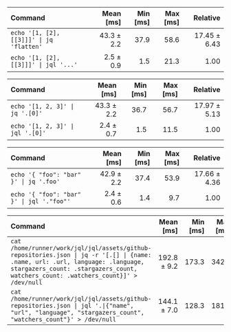 | Command | Mean [ms] | Min [ms] | Max [ms] | Relative |
|:---|---:|---:|---:|---:|
| `echo '[1, [2], [[3]]]' \| jq 'flatten'` | 43.3 ± 2.2 | 37.9 | 58.6 | 17.45 ± 6.43 |
| `echo '[1, [2], [[3]]]' \| jql '...'` | 2.5 ± 0.9 | 1.5 | 21.3 | 1.00 |

| Command | Mean [ms] | Min [ms] | Max [ms] | Relative |
|:---|---:|---:|---:|---:|
| `echo '[1, 2, 3]' \| jq '.[0]'` | 43.3 ± 2.2 | 36.7 | 56.7 | 17.97 ± 5.13 |
| `echo '[1, 2, 3]' \| jql '.[0]'` | 2.4 ± 0.7 | 1.5 | 11.5 | 1.00 |

| Command | Mean [ms] | Min [ms] | Max [ms] | Relative |
|:---|---:|---:|---:|---:|
| `echo '{ "foo": "bar" }' \| jq '.foo'` | 42.9 ± 2.2 | 37.4 | 53.9 | 17.66 ± 4.36 |
| `echo '{ "foo": "bar" }' \| jql '."foo"'` | 2.4 ± 0.6 | 1.4 | 9.7 | 1.00 |

| Command | Mean [ms] | Min [ms] | Max [ms] | Relative |
|:---|---:|---:|---:|---:|
| `cat /home/runner/work/jql/jql/assets/github-repositories.json \| jq -r '[.[] \| {name: .name, url: .url, language: .language, stargazers_count: .stargazers_count, watchers_count: .watchers_count}]' > /dev/null` | 192.8 ± 9.2 | 173.3 | 342.3 | 1.34 ± 0.09 |
| `cat /home/runner/work/jql/jql/assets/github-repositories.json \| jql '.\|{"name", "url", "language", "stargazers_count", "watchers_count"}' > /dev/null` | 144.1 ± 7.0 | 128.3 | 181.9 | 1.00 |

